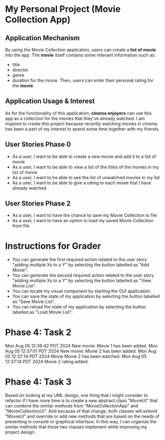 # My Personal Project (Movie Collection App)

## Application Mechanism

By using the Movie Collection application, users can create a **list of movie** into the app. The **movie** itself contains some relevant information such as:
- title
- director
- genre 
- duration 
for the movie. Then, users can enter their personal rating for the **movie**.

## Application Usage & Interest

As for the functionality of this application, **cinema enjoyers** can use this app as a collection for the movies that they've already watched. I am inspired to create this project because recently watching movies in cinema has been a part of my interest to spend some time together with my friends.

## User Stories Phase 0

- As a user, I want to be able to create a new movie and add it to a list of movie
- As a user, I want to be able to view a list of the titles of the movies in my list of movie 
- As a user, I want to be able to see the list of unwatched movies in my list
- As a user, I want to be able to give a rating to each movie that I have already watched 

## User Stories Phase 2

- As a user, I want to have the chance to save my Movie Collection to file
- As a user, I want to have an option to load my saved Movie Collection from file

# Instructions for Grader

- You can generate the first required action related to the user story "adding multiple Xs to a Y" by selecting the button labelled as "Add Movie".
- You can generate the second required action related to the user story "adding multiple Xs to a Y" by selecting the button labelled as "View Movie List".
- You can locate my visual component by starting the GUI application.
- You can save the state of my application by selecting the button labelled as "Save Movie List".
- You can reload the state of my application by selecting the button labelled as "Load Movie List".

# Phase 4: Task 2

Mon Aug 05 12:36:42 PDT 2024
New movie: Movie 1 has been added.
Mon Aug 05 12:37:01 PDT 2024
New movie: Movie 2 has been added.
Mon Aug 05 12:37:14 PDT 2024
Movie Movie 2 has been watched.
Mon Aug 05 12:37:14 PDT 2024
Movie 2 rating added.

# Phase 4: Task 3

Based on looking at my UML design, one thing that I might consider to refactor if I have more time is to create a new abstract class "MovieUI" that can combine the similar methods from "MovieCollectionApp" and "MovieCollectionUI". And because of that change, both classes will extend "MovieUI" and override or add new methods that are based on the needs of presenting in console or graphical interface. In this way, I can organize the similar methods that these two classes implement while improving my project design.